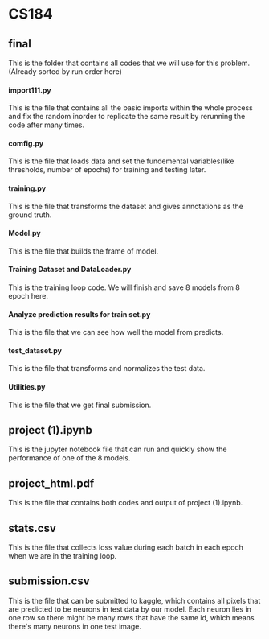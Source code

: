 # CS184
## final
This is the folder that contains all codes that we will use for this problem.(Already sorted by run order here)
#### import111.py
This is the file that contains all the basic imports within the whole process and fix the random inorder to replicate the same result by rerunning the code after many times.
#### comfig.py 
This is the file that loads data and set the fundemental variables(like thresholds, number of epochs) for training and testing later.
#### training.py
This is the file that transforms the dataset and gives annotations as the ground truth.
#### Model.py
This is the file that builds the frame of model.
#### Training Dataset and DataLoader.py
This is the training loop code. We will finish and save 8 models from 8 epoch here.
#### Analyze prediction results for train set.py 
This is the file that we can see how well the model from  predicts.
#### test_dataset.py
This is the file that transforms and normalizes the test data. 
#### Utilities.py 
This is the file that we get final submission.

## project (1).ipynb
This is the jupyter notebook file that can run and quickly show the performance of one of the 8 models.

## project_html.pdf
This is the file that contains both codes and output of project (1).ipynb.

## stats.csv
This is the file that collects loss value during each batch in each epoch when we are in the training loop.

## submission.csv
This is the file that can be submitted to kaggle, which contains all pixels that are predicted to be neurons in test data by our model. Each neuron lies in one row so there might be many rows that have the same id, which means there's many neurons in one test image.
